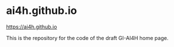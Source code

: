 # ai4h.github.io

<https://ai4h.github.io>

This is the repository for the code of the draft GI-AI4H home page.
